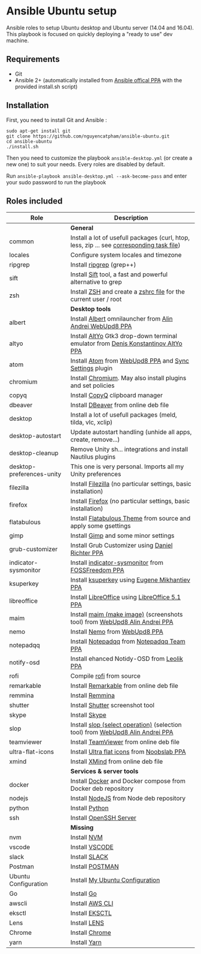 # Ansible Ubuntu setup

Ansible roles to setup Ubuntu desktop and Ubuntu server (14.04 and 16.04). This playbook is focused on quickly deploying a "ready to use" dev machine.

## Requirements

- Git
- Ansible 2+ (automatically installed from [Ansible offical PPA](https://launchpad.net/~ansible/+archive/ubuntu/ansible) with the provided install.sh script)

## Installation

First, you need to install Git and Ansible :

```
sudo apt-get install git
git clone https://github.com/nguyencatpham/ansible-ubuntu.git
cd ansible-ubuntu
./install.sh
```

Then you need to customize the playbook `ansible-desktop.yml` (or create a new one) to suit your needs. Every roles are disabled by default.

Run `ansible-playbook ansible-desktop.yml --ask-become-pass` and enter your sudo password to run the playbook

## Roles included

| Role                     | Description                                                                                                                                                                                                                                                                                                                           |
| ------------------------ | ------------------------------------------------------------------------------------------------------------------------------------------------------------------------------------------------------------------------------------------------------------------------------------------------------------------------------------- |
| | **General** |
| common                   | Install a lot of usefull packages (curl, htop, less, zip ... see [corresponding task file](https://github.com/Benoth/ansible-ubuntu/blob/master/roles/common/tasks/main.yml))                                                                                                                                                         |
| locales                  | Configure system locales and timezone                                                                                                                                                                                                                                                                                                                                                                          |
| ripgrep                  | Install [ripgrep](https://github.com/jimhester/ripgrep) (grep++)                            |
| sift                     | Install [Sift](https://sift-tool.org/) tool, a fast and powerful alternative to grep                                                                                                                                                                                                                                                  |
| zsh                      | Install [ZSH](http://www.zsh.org/) and create a [zshrc file](https://github.com/Benoth/ansible-ubuntu/blob/master/roles/zsh/files/zshrc) for the current user / root                                                                                                                                                                  |
| | **Desktop tools** |
| albert                   | Install [Albert](https://github.com/ManuelSchneid3r/albert) omnilauncher from [Alin Andrei WebUpd8 PPA](https://launchpad.net/~nilarimogard/+archive/ubuntu/webupd8)                                                                                                                                                                  |
| altyo                    | Install [AltYo](https://github.com/linvinus/AltYo) Gtk3 drop-down terminal emulator from [Denis Konstantinov AltYo PPA](https://launchpad.net/~linvinus/+archive/ubuntu/altyo)                                                                                                                                                        |
| atom                     | Install [Atom](https://atom.io/) from [WebUpd8 PPA](https://launchpad.net/~webupd8team/+archive/ubuntu/atom) and [Sync Settings](https://atom.io/packages/sync-settings) plugin                                                                                                                                                       |
| chromium                 | Install [Chromium](https://www.chromium.org/). May also install plugins and set policies                                                                                                                                                                                                                                              |
| copyq                    | Install [CopyQ](https://hluk.github.io/CopyQ/) clipboard manager                            |
| dbeaver                  | Install [DBeaver](http://dbeaver.jkiss.org/) from online deb file                                                                                                                                                                                                                                                                     |
| desktop                  | Install a lot of usefull packages (meld, tilda, vlc, xclip)                                                                                                                                                                                                                                                                           |
| desktop-autostart        | Update autostart handling (unhide all apps, create, remove...)                                                                                                                                                                                                                                                                        |
| desktop-cleanup          | Remove Unity sh... integrations and install Nautilus plugins                                                                                                                                                                                                                                                                          |
| desktop-preferences-unity | This one is very personal. Imports all my Unity preferences                                                                                                                                                                                                                                                                          |
| filezilla                | Install [Filezilla](https://filezilla-project.org/) (no particular settings, basic installation)                                                                                                                                                                                                                                      |
| firefox                  | Install [Firefox](https://www.mozilla.org/firefox/) (no particular settings, basic installation)                                                                                                                                                                                                                                      |
| flatabulous              | Install [Flatabulous Theme](https://github.com/anmoljagetia/Flatabulous) from source and apply some gsettings                                            |
| gimp                     | Install [Gimp](https://www.gimp.org/) and some minor settings                                                                                                                                                                                                                                                                         |
| grub-customizer          | Install Grub Customizer using [Daniel Richter PPA](https://launchpad.net/~danielrichter2007/+archive/ubuntu/grub-customizer)                                                                                                                                                                                                          |
| indicator-sysmonitor     | Install [indicator-sysmonitor](https://github.com/fossfreedom/indicator-sysmonitor) from [FOSSFreedom PPA](https://launchpad.net/~fossfreedom/+archive/ubuntu/indicator-sysmonitor)                                                                                                                                                   |
| ksuperkey                | Install [ksuperkey](https://github.com/hanschen/ksuperkey) using [Eugene Mikhantiev PPA](https://launchpad.net/~mehanik/+archive/ubuntu/ksuperkey)                                                                                                                                                                                    |
| libreoffice              | Install [LibreOffice](https://www.libreoffice.org/) using [LibreOffice 5.1 PPA](https://launchpad.net/~libreoffice/+archive/ubuntu/libreoffice-5-1)                                                                                                                                                                                   |
| maim                     | Install [maim (make image)](https://github.com/naelstrof/maim) (screenshots tool) from [WebUpd8 Alin Andrei PPA](https://launchpad.net/~nilarimogard/+archive/ubuntu/webupd8)                                                                                                                                                         |
| nemo                     | Install [Nemo](https://github.com/linuxmint/nemo) from [WebUpd8 PPA](https://launchpad.net/~webupd8team/+archive/ubuntu/nemo)                                                                                                                                                                                                         |
| notepadqq                | Install [Notepadqq](http://notepadqq.altervista.org/wp/) from [Notepadqq Team PPA](https://launchpad.net/~notepadqq-team/+archive/ubuntu/notepadqq)                                                                                                                                                                                   |
| notify-osd               | Install ehanced Notidy-OSD from [Leolik PPA](https://launchpad.net/~leolik/+archive/ubuntu/leolik)                                                                                                                                                                                                                                    |
| rofi                     | Compile [rofi](https://davedavenport.github.io/rofi/) from source                                                                                                                                                                                                                                                                     |
| remarkable               | Install [Remarkable](https://remarkableapp.github.io/linux.html) from online deb file                                                                                                                                                                                                                                                 |
| remmina                  | Install [Remmina](http://www.remmina.org/)                                                                                                                                                                                                                                                                                            |
| shutter                  | Install [Shutter](http://shutter-project.org/) screenshot tool                                                                                                                                                                                                                                                                        |
| skype                    | Install [Skype](https://www.skype.com/)                                                                                                                                                                                                                                                                                               |
| slop                     | Install [slop (select operation)](https://github.com/naelstrof/slop) (selection tool) from [WebUpd8 Alin Andrei PPA](https://launchpad.net/~nilarimogard/+archive/ubuntu/webupd8)                                                                                                                                                     |
| teamviewer               | Install [TeamViewer](https://www.teamviewer.com/) from online deb file                                                                                                                                                                                                                                                                |
| ultra-flat-icons         | Install [Ultra flat icons](http://www.noobslab.com/2015/01/make-linux-more-elegant-with-ultra-flat.html) from [Noobslab PPA](https://launchpad.net/~noobslab/+archive/ubuntu/icons)                                                                                                                                                   |
| xmind                    | Install [XMind](http://www.xmind.net/) from online deb file                                                                                                                                                                                                                                                                           |
| | **Services & server tools** |
| docker                   | Install [Docker](https://www.docker.com/) and Docker compose from Docker deb repository                                                                                                                                                                                                                                               |
| nodejs                   | Install [NodeJS](https://nodejs.org/en/) from Node deb repository                                                                                                                                                                                                                                                                     |
| python                   | Install [Python](https://www.python.org/)                                                                                                                                                                                                                                                                                             |
| ssh                      | Install [OpenSSH Server](http://www.openssh.com/)                                                                                                                                                                                                                                                                                     |
| | **Missing** |
| nvm                   | Install [NVM](https://www.docker.com/)                                                                                                                                                                                                                                               |
| vscode                   | Install [VSCODE](https://www.docker.com/)                                                                                                                                                                                                                                               |
| slack                   | Install [SLACK](https://www.docker.com/)                                                                                                                                                                                                                                               |
| Postman                   | Install [POSTMAN](https://www.docker.com/)                                                                                                                                                                                                                                               |
| Ubuntu Configuration                   | Install [My Ubuntu Configuration](https://www.docker.com/)                                                                                                                                                                                                                                               |
| Go                   | Install [Go](https://www.docker.com/)                                                                                                                                                                                                                                               |
| awscli                   | Install [AWS CLI](https://www.docker.com/)                                                                                                                                                                                                                                               |
| eksctl                   | Install [EKSCTL](https://www.docker.com/)                                                                                                                                                                                                                                               |
| Lens                   | Install [LENS](https://www.docker.com/)                                                                                                                                                                                                                                               |
| Chrome                   | Install [Chrome](https://www.docker.com/)                                                                                                                                                                                                                                               |
| yarn                   | Install [Yarn](https://www.docker.com/)                                                                                                                                                                                                                                               |
